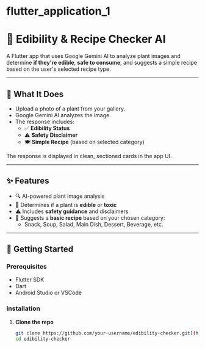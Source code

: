 # flutter_application_1

# 🌿 Edibility & Recipe Checker AI

A Flutter app that uses Google Gemini AI to analyze plant images and determine **if they're edible**, **safe to consume**, and suggests a simple recipe based on the user's selected recipe type.

---

## 📸 What It Does

- Upload a photo of a plant from your gallery.
- Google Gemini AI analyzes the image.
- The response includes:
  - ✅ **Edibility Status**
  - ⚠️ **Safety Disclaimer**
  - 🍽️ **Simple Recipe** (based on selected category)

The response is displayed in clean, sectioned cards in the app UI.

---

## ✨ Features

- 🔍 AI-powered plant image analysis
- 🧠 Determines if a plant is **edible** or **toxic**
- ⚠️ Includes **safety guidance** and disclaimers
- 🍜 Suggests a **basic recipe** based on your chosen category:
  - Snack, Soup, Salad, Main Dish, Dessert, Beverage, etc.

---

## 🚀 Getting Started

### Prerequisites

- Flutter SDK
- Dart
- Android Studio or VSCode

### Installation

1. **Clone the repo**
   ```bash
   git clone https://github.com/your-username/edibility-checker.git](https://github.com/KOKWEIYEE/KITAHACK2025_PlantSnap.git
   cd edibility-checker

